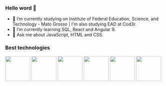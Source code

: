 ### Hello word 👋

- 🔭 I’m currently studying on Institute of Federal Education, Science, and Technology - Mato Grosso | I'm also studying EAD at Cod3r.
- 🌱 I’m currently learning SQL, React and Angular 9.
- 💬 Ask me about JavaScript, HTML and CSS.

### Best technologies

<div>
            <img src="https://cdn.jsdelivr.net/gh/devicons/devicon/icons/javascript/javascript-original.svg" width="80"/>
            <img src="https://cdn.jsdelivr.net/gh/devicons/devicon/icons/typescript/typescript-original.svg" width="80" />
            <img src="https://cdn.jsdelivr.net/gh/devicons/devicon/icons/html5/html5-original-wordmark.svg" width="80"/>
            <img src="https://cdn.jsdelivr.net/gh/devicons/devicon/icons/css3/css3-original-wordmark.svg" width="80"/>
            <img src="https://cdn.jsdelivr.net/gh/devicons/devicon/icons/mysql/mysql-plain-wordmark.svg" width="80"/>
            <img src="https://cdn.jsdelivr.net/gh/devicons/devicon/icons/react/react-original.svg" width="80"/>
</div>
